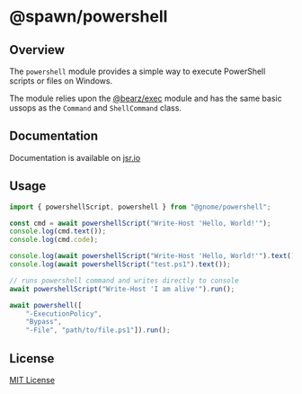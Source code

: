 # @spawn/powershell

## Overview

The `powershell` module provides a simple way to execute
PowerShell scripts or files on Windows.

The module relies upon the [@bearz/exec][exec] module and
has the same basic ussops as the `Command` and `ShellCommand` class.


## Documentation

Documentation is available on [jsr.io](https://jsr.io/@spawn/powershell/doc)

## Usage
```typescript
import { powershellScript, powershell } from "@gnome/powershell";

const cmd = await powershellScript("Write-Host 'Hello, World!'");
console.log(cmd.text());
console.log(cmd.code);

console.log(await powershellScript("Write-Host 'Hello, World!'").text());
console.log(await powershellScript("test.ps1").text()); 

// runs powershell command and writes directly to console
await powershellScript("Write-Host 'I am alive'").run();

await powershell([
    "-ExecutionPolicy",
    "Bypass", 
    "-File", "path/to/file.ps1"]).run();
```

## License

[MIT License](./LICENSE.md)

[exec]: https://jsr.io/@bearz/exec/doc